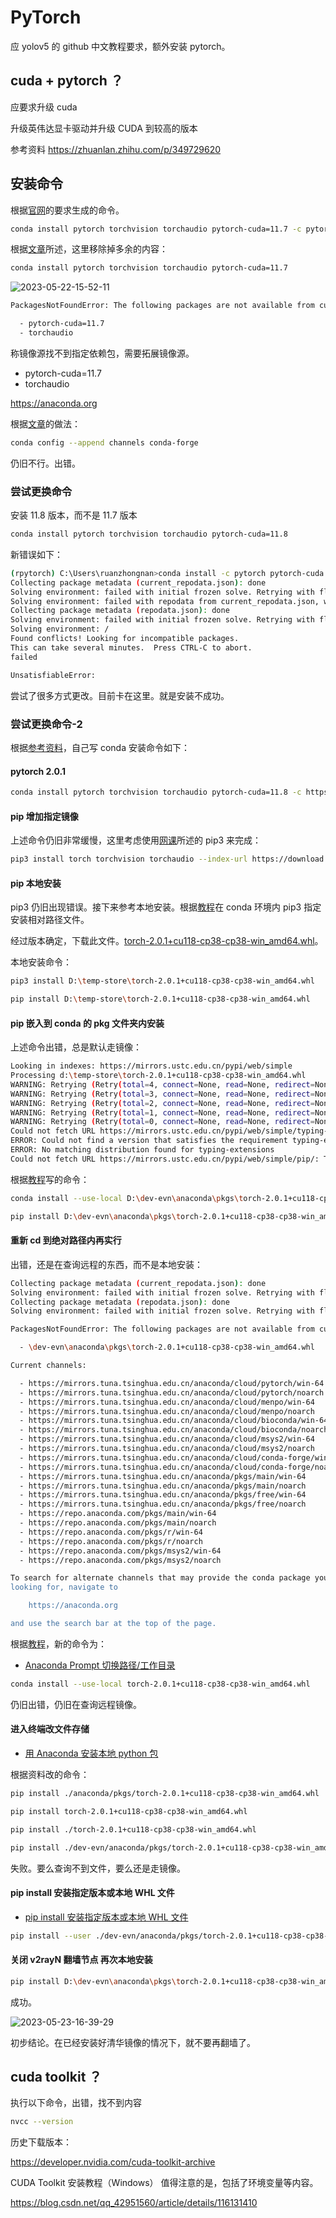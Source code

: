 # PyTorch

应 yolov5 的 github 中文教程要求，额外安装 pytorch。

## cuda + pytorch ？

应要求升级 cuda

升级英伟达显卡驱动并升级 CUDA 到较高的版本

参考资料
https://zhuanlan.zhihu.com/p/349729620

## 安装命令

根据[官网](https://pytorch.org/get-started/locally/)的要求生成的命令。

```bash
conda install pytorch torchvision torchaudio pytorch-cuda=11.7 -c pytorch -c nvidia
```

根据[文章](https://blog.csdn.net/didiaopao/article/details/119787139)所述，这里移除掉多余的内容：

```bash
conda install pytorch torchvision torchaudio pytorch-cuda=11.7
```

![2023-05-22-15-52-11](https://cdn.jsdelivr.net/gh/RuanZhongNan/img-store/img/2023-05-22-15-52-11.png)

```bash
PackagesNotFoundError: The following packages are not available from current channels:

  - pytorch-cuda=11.7
  - torchaudio
```

称镜像源找不到指定依赖包，需要拓展镜像源。

- pytorch-cuda=11.7
- torchaudio

https://anaconda.org

根据[文章](https://blog.csdn.net/weixin_45552562/article/details/109668589)的做法：

```bash
conda config --append channels conda-forge
```

仍旧不行。出错。

### 尝试更换命令

安装 11.8 版本，而不是 11.7 版本

```bash
conda install pytorch torchvision torchaudio pytorch-cuda=11.8
```

新错误如下：

```bash
(rpytorch) C:\Users\ruanzhongnan>conda install -c pytorch pytorch-cuda
Collecting package metadata (current_repodata.json): done
Solving environment: failed with initial frozen solve. Retrying with flexible solve.
Solving environment: failed with repodata from current_repodata.json, will retry with next repodata source.
Collecting package metadata (repodata.json): done
Solving environment: failed with initial frozen solve. Retrying with flexible solve.
Solving environment: /
Found conflicts! Looking for incompatible packages.
This can take several minutes.  Press CTRL-C to abort.
failed

UnsatisfiableError:
```

尝试了很多方式更改。目前卡在这里。就是安装不成功。

### 尝试更换命令-2

根据[参考资料](https://www.bilibili.com/video/BV1S5411X7FY?p=26)，自己写 conda 安装命令如下：

#### pytorch 2.0.1

```bash
conda install pytorch torchvision torchaudio pytorch-cuda=11.8 -c https://mirrors.tuna.tsinghua.edu.cn/anaconda/cloud/pytorch/win-64/
```

#### pip 增加指定镜像

上述命令仍旧非常缓慢，这里考虑使用[网课](https://www.bilibili.com/video/BV1S5411X7FY?p=27)所述的 pip3 来完成：

```bash
pip3 install torch torchvision torchaudio --index-url https://download.pytorch.org/whl/cu118
```

#### pip 本地安装

pip3 仍旧出现错误。接下来参考本地安装。根据[教程](https://blog.csdn.net/qq_45704942/article/details/114647667)在 conda 环境内 pip3 指定安装相对路径文件。

经过版本确定，下载此文件。[torch-2.0.1+cu118-cp38-cp38-win_amd64.whl](https://download.pytorch.org/whl/cu118/torch-2.0.1%2Bcu118-cp38-cp38-win_amd64.whl)。

本地安装命令：

```bash
pip3 install D:\temp-store\torch-2.0.1+cu118-cp38-cp38-win_amd64.whl
```

```bash
pip install D:\temp-store\torch-2.0.1+cu118-cp38-cp38-win_amd64.whl
```

#### pip 嵌入到 conda 的 pkg 文件夹内安装

上述命令出错，总是默认走镜像：

```bash
Looking in indexes: https://mirrors.ustc.edu.cn/pypi/web/simple
Processing d:\temp-store\torch-2.0.1+cu118-cp38-cp38-win_amd64.whl
WARNING: Retrying (Retry(total=4, connect=None, read=None, redirect=None, status=None)) after connection broken by 'SSLError(SSLEOFError(8, 'EOF occurred in violation of protocol (_ssl.c:1131)'))': /pypi/web/simple/typing-extensions/
WARNING: Retrying (Retry(total=3, connect=None, read=None, redirect=None, status=None)) after connection broken by 'SSLError(SSLEOFError(8, 'EOF occurred in violation of protocol (_ssl.c:1131)'))': /pypi/web/simple/typing-extensions/
WARNING: Retrying (Retry(total=2, connect=None, read=None, redirect=None, status=None)) after connection broken by 'SSLError(SSLEOFError(8, 'EOF occurred in violation of protocol (_ssl.c:1131)'))': /pypi/web/simple/typing-extensions/
WARNING: Retrying (Retry(total=1, connect=None, read=None, redirect=None, status=None)) after connection broken by 'SSLError(SSLEOFError(8, 'EOF occurred in violation of protocol (_ssl.c:1131)'))': /pypi/web/simple/typing-extensions/
WARNING: Retrying (Retry(total=0, connect=None, read=None, redirect=None, status=None)) after connection broken by 'SSLError(SSLEOFError(8, 'EOF occurred in violation of protocol (_ssl.c:1131)'))': /pypi/web/simple/typing-extensions/
Could not fetch URL https://mirrors.ustc.edu.cn/pypi/web/simple/typing-extensions/: There was a problem confirming the ssl certificate: HTTPSConnectionPool(host='mirrors.ustc.edu.cn', port=443): Max retries exceeded with url: /pypi/web/simple/typing-extensions/ (Caused by SSLError(SSLEOFError(8, 'EOF occurred in violation of protocol (_ssl.c:1131)'))) - skipping
ERROR: Could not find a version that satisfies the requirement typing-extensions (from torch) (from versions: none)
ERROR: No matching distribution found for typing-extensions
Could not fetch URL https://mirrors.ustc.edu.cn/pypi/web/simple/pip/: There was a problem confirming the ssl certificate: HTTPSConnectionPool(host='mirrors.ustc.edu.cn', port=443): Max retries exceeded with url: /pypi/web/simple/pip/ (Caused by SSLError(SSLEOFError(8, 'EOF occurred in violation of protocol (_ssl.c:1131)'))) - skipping
```

根据[教程](https://blog.csdn.net/MRMOUNTAI/article/details/111544211)写的命令：

```bash
conda install --use-local D:\dev-evn\anaconda\pkgs\torch-2.0.1+cu118-cp38-cp38-win_amd64.whl
```

```bash
pip install D:\dev-evn\anaconda\pkgs\torch-2.0.1+cu118-cp38-cp38-win_amd64.whl
```

#### 重新 cd 到绝对路径内再实行

出错，还是在查询远程的东西，而不是本地安装：

```bash
Collecting package metadata (current_repodata.json): done
Solving environment: failed with initial frozen solve. Retrying with flexible solve.
Collecting package metadata (repodata.json): done
Solving environment: failed with initial frozen solve. Retrying with flexible solve.

PackagesNotFoundError: The following packages are not available from current channels:

  - \dev-evn\anaconda\pkgs\torch-2.0.1+cu118-cp38-cp38-win_amd64.whl

Current channels:

  - https://mirrors.tuna.tsinghua.edu.cn/anaconda/cloud/pytorch/win-64
  - https://mirrors.tuna.tsinghua.edu.cn/anaconda/cloud/pytorch/noarch
  - https://mirrors.tuna.tsinghua.edu.cn/anaconda/cloud/menpo/win-64
  - https://mirrors.tuna.tsinghua.edu.cn/anaconda/cloud/menpo/noarch
  - https://mirrors.tuna.tsinghua.edu.cn/anaconda/cloud/bioconda/win-64
  - https://mirrors.tuna.tsinghua.edu.cn/anaconda/cloud/bioconda/noarch
  - https://mirrors.tuna.tsinghua.edu.cn/anaconda/cloud/msys2/win-64
  - https://mirrors.tuna.tsinghua.edu.cn/anaconda/cloud/msys2/noarch
  - https://mirrors.tuna.tsinghua.edu.cn/anaconda/cloud/conda-forge/win-64
  - https://mirrors.tuna.tsinghua.edu.cn/anaconda/cloud/conda-forge/noarch
  - https://mirrors.tuna.tsinghua.edu.cn/anaconda/pkgs/main/win-64
  - https://mirrors.tuna.tsinghua.edu.cn/anaconda/pkgs/main/noarch
  - https://mirrors.tuna.tsinghua.edu.cn/anaconda/pkgs/free/win-64
  - https://mirrors.tuna.tsinghua.edu.cn/anaconda/pkgs/free/noarch
  - https://repo.anaconda.com/pkgs/main/win-64
  - https://repo.anaconda.com/pkgs/main/noarch
  - https://repo.anaconda.com/pkgs/r/win-64
  - https://repo.anaconda.com/pkgs/r/noarch
  - https://repo.anaconda.com/pkgs/msys2/win-64
  - https://repo.anaconda.com/pkgs/msys2/noarch

To search for alternate channels that may provide the conda package you're
looking for, navigate to

    https://anaconda.org

and use the search bar at the top of the page.
```

根据[教程](https://zhuanlan.zhihu.com/p/107487229)，新的命令为：

- [Anaconda Prompt 切换路径/工作目录](https://blog.csdn.net/qq_39691492/article/details/120409839)

```bash
conda install --use-local torch-2.0.1+cu118-cp38-cp38-win_amd64.whl
```

仍旧出错，仍旧在查询远程镜像。

#### 进入终端改文件存储

- [用 Anaconda 安装本地 python 包](https://www.cnblogs.com/bjwu/p/9225479.html)

根据资料改的命令：

```bash
pip install ./anaconda/pkgs/torch-2.0.1+cu118-cp38-cp38-win_amd64.whl
```

```bash
pip install torch-2.0.1+cu118-cp38-cp38-win_amd64.whl
```

```bash
pip install ./torch-2.0.1+cu118-cp38-cp38-win_amd64.whl
```

```bash
pip install ./dev-evn/anaconda/pkgs/torch-2.0.1+cu118-cp38-cp38-win_amd64.whl
```

失败。要么查询不到文件，要么还是走镜像。

#### pip install 安装指定版本或本地 WHL 文件

- [pip install 安装指定版本或本地 WHL 文件](https://zhuanlan.zhihu.com/p/372290278)

```bash
pip install --user ./dev-evn/anaconda/pkgs/torch-2.0.1+cu118-cp38-cp38-win_amd64.whl
```

#### 关闭 v2rayN 翻墙节点 再次本地安装

```bash
pip install D:\dev-evn\anaconda\pkgs\torch-2.0.1+cu118-cp38-cp38-win_amd64.whl
```

成功。

![2023-05-23-16-39-29](https://cdn.jsdelivr.net/gh/RuanZhongNan/img-store/img/2023-05-23-16-39-29.png)

初步结论。在已经安装好清华镜像的情况下，就不要再翻墙了。

## cuda toolkit ？

执行以下命令，出错，找不到内容

```bash
nvcc --version
```

历史下载版本：

https://developer.nvidia.com/cuda-toolkit-archive

CUDA Toolkit 安装教程（Windows）
值得注意的是，包括了环境变量等内容。

https://blog.csdn.net/qq_42951560/article/details/116131410
